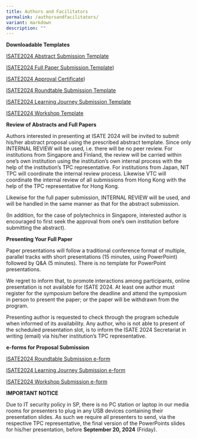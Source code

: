```yaml
---
title: Authors and Facilitators
permalink: /authorsandfacilitators/
variant: markdown
description: ""
---
```

<p><strong>Downloadable Templates</strong></p><p></p><p><a href="https://docs.google.com/document/d/1lOJFMm-cBgLtYxB3OjyS16g86lNrPAVb/edit?usp=sharing&amp;ouid=115597147790999350487&amp;rtpof=true&amp;sd=true" rel="noopener noreferrer nofollow" target="_blank">ISATE2024 Abstract Submission Template</a></p><p><a href="https://docs.google.com/document/d/1ox_x_EMVUHxnYxMv6iGqbRaD19e1uISu/edit?usp=sharing&amp;ouid=115597147790999350487&amp;rtpof=true&amp;sd=true" rel="noopener noreferrer nofollow" target="_blank">ISATE2024 Full Paper Submission Template</a>)</p><p><a href="https://drive.google.com/file/d/1bPPVTa4jArxUbqI91Ha5aRY12WH3tiyQ/view?usp=sharing" rel="noopener noreferrer nofollow" target="_blank">ISATE2024 Approval Certificate</a>)</p><p><a href="https://docs.google.com/document/d/1aBsbBh176BRCC28slc8IpTBOm78ZlCQq/edit?usp=sharing&amp;ouid=115597147790999350487&amp;rtpof=true&amp;sd=true" rel="noopener noreferrer nofollow" target="_blank">ISATE2024 Roundtable Submission Template</a></p><p><a href="https://docs.google.com/document/d/18RMULMfW4y9q-N2v61z8eivijSAyfpUE/edit?usp=sharing&amp;ouid=115597147790999350487&amp;rtpof=true&amp;sd=true" rel="noopener noreferrer nofollow" target="_blank">ISATE2024 Learning Journey Submission Template</a></p><p><a href="https://docs.google.com/document/d/1MkPxMf4gTYCNMkjbyWkGPlBnJDzQ-HRY/edit?usp=sharing&amp;ouid=115597147790999350487&amp;rtpof=true&amp;sd=true" rel="noopener noreferrer nofollow" target="_blank">ISATE2024 Workshop Template</a></p><p><strong>Review of Abstracts and Full Papers</strong></p><p>Authors interested in presenting at ISATE 2024 will be invited to submit his/her abstract proposal using the prescribed abstract template. Since only INTERNAL REVIEW will be used, i.e. there will be no peer review. For institutions from Singapore and Finland, the review will be carried within one’s own institution using the institution’s own internal process with the help of the institution’s TPC representative. For institutions from Japan, NIT TPC will coordinate the internal review process. Likewise VTC will coordinate the internal review of all submissions from Hong Kong with the help of the TPC representative for Hong Kong.</p><p>Likewise for the full paper submission, INTERNAL REVIEW will be used, and will be handled in the same manner as that for the abstract submission.</p><p>(In addition, for the case of polytechnics in Singapore, interested author is encouraged to first seek the approval from one’s own institution before submitting the abstract).</p><p></p><p><strong>Presenting Your Full Paper</strong></p><p>Paper presentations will follow a traditional conference format of multiple, parallel tracks with short presentations (15 minutes, using PowerPoint) followed by Q&amp;A (5 minutes). There is no template for PowerPoint presentations.</p><p>We regret to inform that, to promote interactions among participants, online presentation is not available for ISATE 2024. At least one author must register for the symposium before the deadline and attend the symposium in person to present the paper; or the paper will be withdrawn from the program.</p><p>Presenting author is requested to check through the program schedule when informed of its availability. Any author, who is not able to present of the scheduled presentation slot, is to inform the ISATE 2024 Secretariat in writing (email) via his/her institution’s TPC representative.</p><p></p><p><strong>e-forms for Proposal Submission</strong></p><p><a href="https://forms.office.com/pages/responsepage.aspx?id=Av8Edtir20WMrFUAVDI_yQAlQPdKImBElo-aRvXjOD5UNDZGV0RVUVo2QjJPVTJNM09IOFRWSDhIRC4u&amp;web=1&amp;wdLOR=cA10CEFC7-FC36-4F06-9B10-9B9BFA54F417" rel="noopener noreferrer nofollow" target="_blank">ISATE2024 Roundtable Submission e-form</a></p><p><a href="https://forms.office.com/pages/responsepage.aspx?id=Av8Edtir20WMrFUAVDI_yQAlQPdKImBElo-aRvXjOD5UQktMWkpNTjc3WTVZT1Y5SVkzUTNQUVI5VS4u&amp;web=1&amp;wdLOR=cAE5C4C47-9502-464D-AC54-770CCAAD93C9" rel="noopener noreferrer nofollow" target="_blank">ISATE2024 Learning Journey Submission e-form</a></p><p><a href="https://forms.office.com/pages/responsepage.aspx?id=Av8Edtir20WMrFUAVDI_yQAlQPdKImBElo-aRvXjOD5UNFlDMEEwRlpNMU9JUVo5R0hNVTY4WEFKWC4u&amp;web=1&amp;wdLOR=c0A3BD41B-9DE7-486C-BC6F-09FB94B72B5F" rel="noopener noreferrer nofollow" target="_blank">ISATE2024 Workshop Submission e-form</a></p><p><strong>IMPORTANT NOTICE</strong></p><p>Due to IT security policy in SP, there is no PC station or laptop in our media rooms for presenters to plug in any USB devices containing their presentation slides. As such we require all presenters to send, via the respective TPC representative, the final version of the PowerPoints slides for his/her presentation, before <strong>September 20, 2024</strong> (Friday).</p>